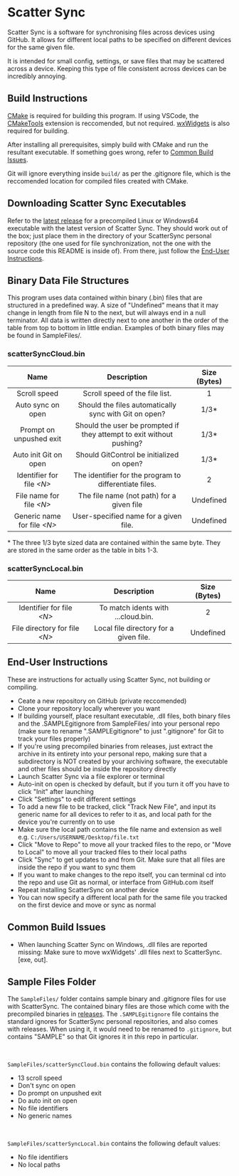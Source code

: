 # Scatter Sync
Scatter Sync is a software for synchronising files across devices using GitHub. It allows for different local paths to be specified on different devices for the same given file.

It is intended for small config, settings, or save files that may be scattered across a device. Keeping this type of file consistent across devices can be incredibly annoying.

## Build Instructions
[CMake](https://cmake.org/) is required for building this program. If using VSCode, the [CMakeTools](https://marketplace.visualstudio.com/items?itemName=ms-vscode.cmake-tools) extension is reccomended, but not required. [wxWidgets](https://wxwidgets.org/) is also required for building.

After installing all prerequisites, simply build with CMake and run the resultant executable. If something goes wrong, refer to [Common Build Issues](#common-build-issues).

Git will ignore everything inside `build/` as per the .gitignore file, which is the reccomended location for compiled files created with CMake.

## Downloading Scatter Sync Executables
Refer to the [latest release](https://github.com/TehhX/ScatterSync/releases/latest) for a precompiled Linux or Windows64 executable with the latest version of Scatter Sync. They should work out of the box; just place them in the directory of your ScatterSync personal repository (the one used for file synchronization, not the one with the source code this README is inside of). From there, just follow the [End-User Instructions](#end-user-instructions).

## Binary Data File Structures
This program uses data contained within binary (.bin) files that are structured in a predefined way. A size of "Undefined" means that it may change in length from file N to the next, but will always end in a null terminator. All data is written directly next to one another in the order of the table from top to bottom in little endian. Examples of both binary files may be found in SampleFiles/.

### scatterSyncCloud.bin
|               Name               |                              Description                             | Size (Bytes) |
|:--------------------------------:|:--------------------------------------------------------------------:|:------------:|
|           Scroll speed           |                    Scroll speed of the file list.                    |       1      |
|         Auto sync on open        |         Should the files automatically sync with Git on open?        |      1/3*    |
|      Prompt on unpushed exit     | Should the user be prompted if they attempt to exit without pushing? |      1/3*    |
|       Auto init Git on open      |               Should GitControl be initialized on open?              |      1/3*    |
|    Identifier for file *\<N\>*   |        The identifier for the program to differentiate files.        |       2      |
|     File name for file *\<N\>*   |               The file name (not path) for a given file              |   Undefined  |
|   Generic name for file *\<N\>*  |                 User-specified name for a given file.                |   Undefined  |

\* The three 1/3 byte sized data are contained within the same byte. They are stored in the same order as the table in bits 1-3.

### scatterSyncLocal.bin
|               Name               |               Description               | Size (Bytes) |
|:--------------------------------:|:---------------------------------------:|:------------:|
|    Identifier for file *\<N\>*   |    To match idents with ...cloud.bin.   |       2      |
|  File directory for file *\<N\>* |  Local file directory for a given file. |   Undefined  |

## End-User Instructions
These are instructions for actually using Scatter Sync, not building or compiling.

* Ceate a new repository on GitHub (private reccomended)
* Clone your repository locally wherever you want
* If building yourself, place resultant executable, .dll files, both binary files and the .SAMPLEgitignore from SampleFiles/ into your personal repo (make sure to rename ".SAMPLEgitignore" to just ".gitignore" for Git to track your files properly)
* If you're using precompiled binaries from releases, just extract the archive in its entirety into your personal repo, making sure that a subdirectory is NOT created by your archiving software, the executable and other files should be inside the repository directly
* Launch Scatter Sync via a file explorer or terminal
* Auto-init on open is checked by default, but if you turn it off you have to click "Init" after launching
* Click "Settings" to edit different settings
* To add a new file to be tracked, click "Track New File", and input its generic name for all devices to refer to it as, and local path for the device you're currently on to use
* Make sure the local path contains the file name and extension as well e.g. `C:/Users/USERNAME/Desktop/file.txt`
* Click "Move to Repo" to move all your tracked files to the repo, or "Move to Local" to move all your tracked files to their local paths
* Click "Sync" to get updates to and from Git. Make sure that all files are inside the repo if you want to sync them
* If you want to make changes to the repo itself, you can terminal cd into the repo and use Git as normal, or interface from GitHub.com itself
* Repeat installing ScatterSync on another device
* You can now specify a different local path for the same file you tracked on the first device and move or sync as normal

## Common Build Issues
* When launching Scatter Sync on Windows, .dll files are reported missing: Make sure to move wxWidgets' .dll files next to ScatterSync.[exe, out].

## Sample Files Folder
The `SampleFiles/` folder contains sample binary and .gitignore files for use with ScatterSync. The contained binary files are those which come with the precompiled binaries in [releases](https://github.com/TehhX/ScatterSync/releases). The `.SAMPLEgitignore` file contains the standard ignores for ScatterSync personal repositories, and also comes with releases. When using it, it would need to be renamed to `.gitignore`, but contains "SAMPLE" so that Git ignores it in *this* repo in particular.

<br>

`SampleFiles/scatterSyncCloud.bin` contains the following default values:
* 13 scroll speed
* Don't sync on open
* Do prompt on unpushed exit
* Do auto init on open
* No file identifiers
* No generic names

<br>

`SampleFiles/scatterSyncLocal.bin` contains the following default values:
* No file identifiers
* No local paths
